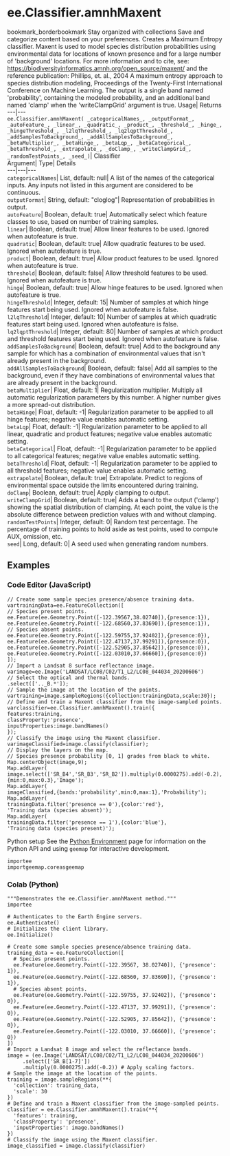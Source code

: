  
#  ee.Classifier.amnhMaxent 
bookmark_borderbookmark Stay organized with collections  Save and categorize content based on your preferences. 
Creates a Maximum Entropy classifier. Maxent is used to model species distribution probabilities using environmental data for locations of known presence and for a large number of 'background' locations. For more information and to cite, see: https://biodiversityinformatics.amnh.org/open_source/maxent/ and the reference publication: Phillips, et. al., 2004 A maximum entropy approach to species distribution modeling, Proceedings of the Twenty-First International Conference on Machine Learning. The output is a single band named 'probability', containing the modeled probability, and an additional band named 'clamp' when the 'writeClampGrid' argument is true. 
Usage| Returns  
---|---  
`ee.Classifier.amnhMaxent( _categoricalNames_, _outputFormat_, _autoFeature_, _linear_, _quadratic_, _product_, _threshold_, _hinge_, _hingeThreshold_, _l2lqThreshold_, _lq2lqptThreshold_, _addSamplesToBackground_, _addAllSamplesToBackground_, _betaMultiplier_, _betaHinge_, _betaLqp_, _betaCategorical_, _betaThreshold_, _extrapolate_, _doClamp_, _writeClampGrid_, _randomTestPoints_, _seed_)`| Classifier  
Argument| Type| Details  
---|---|---  
`categoricalNames`| List, default: null| A list of the names of the categorical inputs. Any inputs not listed in this argument are considered to be continuous.  
`outputFormat`| String, default: "cloglog"| Representation of probabilities in output.  
`autoFeature`| Boolean, default: true| Automatically select which feature classes to use, based on number of training samples.  
`linear`| Boolean, default: true| Allow linear features to be used. Ignored when autofeature is true.  
`quadratic`| Boolean, default: true| Allow quadratic features to be used. Ignored when autofeature is true.  
`product`| Boolean, default: true| Allow product features to be used. Ignored when autofeature is true.  
`threshold`| Boolean, default: false| Allow threshold features to be used. Ignored when autofeature is true.  
`hinge`| Boolean, default: true| Allow hinge features to be used. Ignored when autofeature is true.  
`hingeThreshold`| Integer, default: 15| Number of samples at which hinge features start being used. Ignored when autofeature is false.  
`l2lqThreshold`| Integer, default: 10| Number of samples at which quadratic features start being used. Ignored when autofeature is false.  
`lq2lqptThreshold`| Integer, default: 80| Number of samples at which product and threshold features start being used. Ignored when autofeature is false.  
`addSamplesToBackground`| Boolean, default: true| Add to the background any sample for which has a combination of environmental values that isn't already present in the background.  
`addAllSamplesToBackground`| Boolean, default: false| Add all samples to the background, even if they have combinations of environmental values that are already present in the background.  
`betaMultiplier`| Float, default: 1| Regularization multiplier. Multiply all automatic regularization parameters by this number. A higher number gives a more spread-out distribution.  
`betaHinge`| Float, default: -1| Regularization parameter to be applied to all hinge features; negative value enables automatic setting.  
`betaLqp`| Float, default: -1| Regularization parameter to be applied to all linear, quadratic and product features; negative value enables automatic setting.  
`betaCategorical`| Float, default: -1| Regularization parameter to be applied to all categorical features; negative value enables automatic setting.  
`betaThreshold`| Float, default: -1| Regularization parameter to be applied to all threshold features; negative value enables automatic setting.  
`extrapolate`| Boolean, default: true| Extrapolate. Predict to regions of environmental space outside the limits encountered during training.  
`doClamp`| Boolean, default: true| Apply clamping to output.  
`writeClampGrid`| Boolean, default: true| Adds a band to the output ('clamp') showing the spatial distribution of clamping. At each point, the value is the absolute difference between prediction values with and without clamping.  
`randomTestPoints`| Integer, default: 0| Random test percentage. The percentage of training points to hold aside as test points, used to compute AUX, omission, etc.  
`seed`| Long, default: 0| A seed used when generating random numbers.  
## Examples
### Code Editor (JavaScript)
```
// Create some sample species presence/absence training data.
vartrainingData=ee.FeatureCollection([
// Species present points.
ee.Feature(ee.Geometry.Point([-122.39567,38.02740]),{presence:1}),
ee.Feature(ee.Geometry.Point([-122.68560,37.83690]),{presence:1}),
// Species absent points.
ee.Feature(ee.Geometry.Point([-122.59755,37.92402]),{presence:0}),
ee.Feature(ee.Geometry.Point([-122.47137,37.99291]),{presence:0}),
ee.Feature(ee.Geometry.Point([-122.52905,37.85642]),{presence:0}),
ee.Feature(ee.Geometry.Point([-122.03010,37.66660]),{presence:0})
]);
// Import a Landsat 8 surface reflectance image.
varimage=ee.Image('LANDSAT/LC08/C02/T1_L2/LC08_044034_20200606')
// Select the optical and thermal bands.
.select(['.._B.*']);
// Sample the image at the location of the points.
vartraining=image.sampleRegions({collection:trainingData,scale:30});
// Define and train a Maxent classifier from the image-sampled points.
varclassifier=ee.Classifier.amnhMaxent().train({
features:training,
classProperty:'presence',
inputProperties:image.bandNames()
});
// Classify the image using the Maxent classifier.
varimageClassified=image.classify(classifier);
// Display the layers on the map.
// Species presence probability [0, 1] grades from black to white.
Map.centerObject(image,9);
Map.addLayer(
image.select(['SR_B4','SR_B3','SR_B2']).multiply(0.0000275).add(-0.2),
{min:0,max:0.3},'Image');
Map.addLayer(
imageClassified,{bands:'probability',min:0,max:1},'Probability');
Map.addLayer(
trainingData.filter('presence == 0'),{color:'red'},
'Training data (species absent)');
Map.addLayer(
trainingData.filter('presence == 1'),{color:'blue'},
'Training data (species present)');
```
Python setup
See the [ Python Environment](https://developers.google.com/earth-engine/guides/python_install) page for information on the Python API and using `geemap` for interactive development.
```
importee
importgeemap.coreasgeemap
```

### Colab (Python)
```
"""Demonstrates the ee.Classifier.amnhMaxent method."""
importee

# Authenticates to the Earth Engine servers.
ee.Authenticate()
# Initializes the client library.
ee.Initialize()

# Create some sample species presence/absence training data.
training_data = ee.FeatureCollection([
  # Species present points.
  ee.Feature(ee.Geometry.Point([-122.39567, 38.02740]), {'presence': 1}),
  ee.Feature(ee.Geometry.Point([-122.68560, 37.83690]), {'presence': 1}),
  # Species absent points.
  ee.Feature(ee.Geometry.Point([-122.59755, 37.92402]), {'presence': 0}),
  ee.Feature(ee.Geometry.Point([-122.47137, 37.99291]), {'presence': 0}),
  ee.Feature(ee.Geometry.Point([-122.52905, 37.85642]), {'presence': 0}),
  ee.Feature(ee.Geometry.Point([-122.03010, 37.66660]), {'presence': 0})
])
# Import a Landsat 8 image and select the reflectance bands.
image = (ee.Image('LANDSAT/LC08/C02/T1_L2/LC08_044034_20200606')
     .select(['SR_B[1-7]'])
     .multiply(0.0000275).add(-0.2)) # Apply scaling factors.
# Sample the image at the location of the points.
training = image.sampleRegions(**{
  'collection': training_data,
  'scale': 30
})
# Define and train a Maxent classifier from the image-sampled points.
classifier = ee.Classifier.amnhMaxent().train(**{
  'features': training,
  'classProperty': 'presence',
  'inputProperties': image.bandNames()
})
# Classify the image using the Maxent classifier.
image_classified = image.classify(classifier)
```


